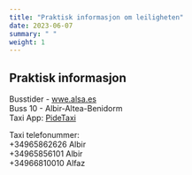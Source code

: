 ```yaml
---
title: "Praktisk informasjon om leiligheten"
date: 2023-06-07
summary: " "
weight: 1
---
```


## Praktisk informasjon

Busstider - [wwe.alsa.es](wwe.alsa.es)  
Buss 10 - Albir-Altea-Benidorm  
Taxi App: [PideTaxi](https://pidetaxi.es/en/)

Taxi telefonummer:  
+34965862626 Albir  
+34965856101 Albir  
+34966810010 Alfaz